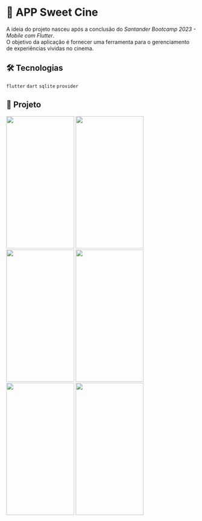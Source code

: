 # :movie_camera: APP Sweet Cine
A ideia do projeto nasceu após a conclusão do <em>Santander Bootcamp 2023 - Mobile com Flutter</em>. <br />
O objetivo da aplicação é fornecer uma ferramenta para o gerenciamento de experiências vividas no cinema.

## 🛠 Tecnologias

``flutter`` ``dart`` ``sqlite`` ``provider``

## 📱 Projeto

<img src="https://github.com/DiegoBernardes95/app_sweet_cine/assets/113109526/74ebef94-24aa-4775-b901-901efb8ead37" height=350 width=180/>
<img src="https://github.com/DiegoBernardes95/app_sweet_cine/assets/113109526/50c74655-e1b6-4c8f-bd4d-7c516d04f644" height=350 width=180/>
<img src="https://github.com/DiegoBernardes95/app_sweet_cine/assets/113109526/89b2b902-25b3-4e99-b831-75822989cb49" height=350 width=180/>
<img src="https://github.com/DiegoBernardes95/app_sweet_cine/assets/113109526/02ea0535-11d1-4f02-afec-7f0f19bc685a" height=350 width=180/>
<img src="https://github.com/DiegoBernardes95/app_sweet_cine/assets/113109526/7b20561e-f3cc-4b40-a1a2-8c7a12a1b518" height=350 width=180/>
<img src="https://github.com/DiegoBernardes95/app_sweet_cine/assets/113109526/c0078f8e-abf5-4fbe-8208-836ec3b37ebc" height=350 width=180/>
